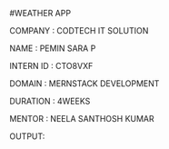 #WEATHER APP

COMPANY : CODTECH IT SOLUTION

NAME : PEMIN SARA P

INTERN ID : CTO8VXF

DOMAIN : MERNSTACK DEVELOPMENT

DURATION : 4WEEKS

MENTOR : NEELA SANTHOSH KUMAR

OUTPUT:
